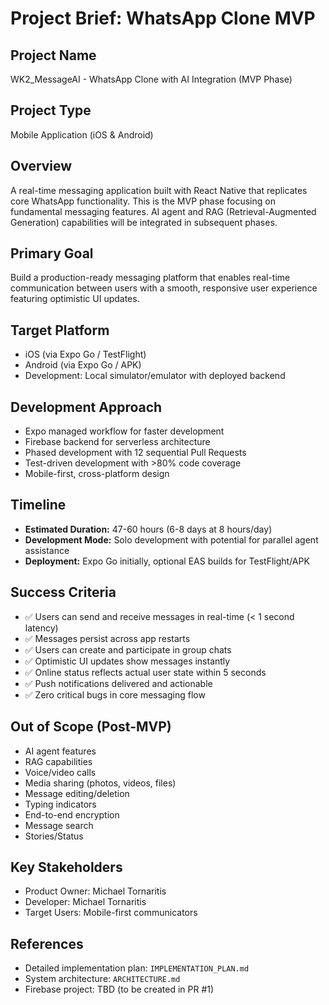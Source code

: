 # Project Brief: WhatsApp Clone MVP

## Project Name
WK2_MessageAI - WhatsApp Clone with AI Integration (MVP Phase)

## Project Type
Mobile Application (iOS & Android)

## Overview
A real-time messaging application built with React Native that replicates core WhatsApp functionality. This is the MVP phase focusing on fundamental messaging features. AI agent and RAG (Retrieval-Augmented Generation) capabilities will be integrated in subsequent phases.

## Primary Goal
Build a production-ready messaging platform that enables real-time communication between users with a smooth, responsive user experience featuring optimistic UI updates.

## Target Platform
- iOS (via Expo Go / TestFlight)
- Android (via Expo Go / APK)
- Development: Local simulator/emulator with deployed backend

## Development Approach
- Expo managed workflow for faster development
- Firebase backend for serverless architecture
- Phased development with 12 sequential Pull Requests
- Test-driven development with >80% code coverage
- Mobile-first, cross-platform design

## Timeline
- **Estimated Duration:** 47-60 hours (6-8 days at 8 hours/day)
- **Development Mode:** Solo development with potential for parallel agent assistance
- **Deployment:** Expo Go initially, optional EAS builds for TestFlight/APK

## Success Criteria
- ✅ Users can send and receive messages in real-time (< 1 second latency)
- ✅ Messages persist across app restarts
- ✅ Users can create and participate in group chats
- ✅ Optimistic UI updates show messages instantly
- ✅ Online status reflects actual user state within 5 seconds
- ✅ Push notifications delivered and actionable
- ✅ Zero critical bugs in core messaging flow

## Out of Scope (Post-MVP)
- AI agent features
- RAG capabilities
- Voice/video calls
- Media sharing (photos, videos, files)
- Message editing/deletion
- Typing indicators
- End-to-end encryption
- Message search
- Stories/Status

## Key Stakeholders
- Product Owner: Michael Tornaritis
- Developer: Michael Tornaritis
- Target Users: Mobile-first communicators

## References
- Detailed implementation plan: `IMPLEMENTATION_PLAN.md`
- System architecture: `ARCHITECTURE.md`
- Firebase project: TBD (to be created in PR #1)

